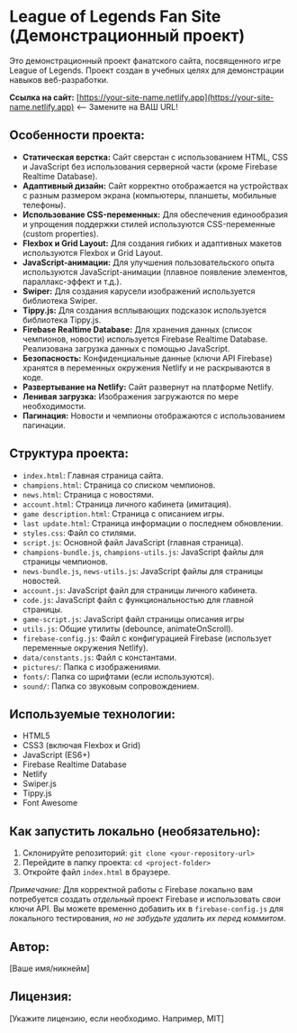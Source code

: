 # League of Legends Fan Site (Демонстрационный проект)

Это демонстрационный проект фанатского сайта, посвященного игре League of Legends.  Проект создан в учебных целях для демонстрации навыков веб-разработки.

**Ссылка на сайт:** [https://your-site-name.netlify.app](https://your-site-name.netlify.app)  <-- Замените на ВАШ URL!

## Особенности проекта:

*   **Статическая верстка:**  Сайт сверстан с использованием HTML, CSS и JavaScript без использования серверной части (кроме Firebase Realtime Database).
*   **Адаптивный дизайн:**  Сайт корректно отображается на устройствах с разным размером экрана (компьютеры, планшеты, мобильные телефоны).
*   **Использование CSS-переменных:**  Для обеспечения единообразия и упрощения поддержки стилей используются CSS-переменные (custom properties).
*   **Flexbox и Grid Layout:**  Для создания гибких и адаптивных макетов используются Flexbox и Grid Layout.
*   **JavaScript-анимации:**  Для улучшения пользовательского опыта используются JavaScript-анимации (плавное появление элементов, параллакс-эффект и т.д.).
*   **Swiper:**  Для создания карусели изображений используется библиотека Swiper.
*   **Tippy.js:**  Для создания всплывающих подсказок используется библиотека Tippy.js.
*   **Firebase Realtime Database:**  Для хранения данных (список чемпионов, новости) используется Firebase Realtime Database.  Реализована загрузка данных с помощью JavaScript.
*   **Безопасность:**  Конфиденциальные данные (ключи API Firebase) хранятся в переменных окружения Netlify и не раскрываются в коде.
*   **Развертывание на Netlify:** Сайт развернут на платформе Netlify.
*   **Ленивая загрузка:** Изображения загружаются по мере необходимости.
*   **Пагинация:** Новости и чемпионы отображаются с использованием пагинации.

## Структура проекта:

*   `index.html`:  Главная страница сайта.
*   `champions.html`:  Страница со списком чемпионов.
*   `news.html`:  Страница с новостями.
*   `account.html`:  Страница личного кабинета (имитация).
*   `game description.html`:  Страница с описанием игры.
*   `last update.html`: Страница информации о последнем обновлении.
*   `styles.css`:  Файл со стилями.
*   `script.js`:  Основной файл JavaScript (главная страница).
*   `champions-bundle.js`, `champions-utils.js`: JavaScript файлы для страницы чемпионов.
*   `news-bundle.js`, `news-utils.js`: JavaScript файлы для страницы новостей.
*   `account.js`:  JavaScript файл для страницы личного кабинета.
*   `code.js`: JavaScript файл с функциональностью для главной страницы.
*    `game-script.js`: JavaScript файл страницы описания игры
*   `utils.js`:  Общие утилиты (debounce, animateOnScroll).
*   `firebase-config.js`:  Файл с конфигурацией Firebase (использует переменные окружения Netlify).
*   `data/constants.js`: Файл с константами.
*   `pictures/`: Папка с изображениями.
*   `fonts/`: Папка со шрифтами (если используются).
*   `sound/`: Папка со звуковым сопровождением.

## Используемые технологии:

*   HTML5
*   CSS3 (включая Flexbox и Grid)
*   JavaScript (ES6+)
*   Firebase Realtime Database
*   Netlify
*   Swiper.js
*   Tippy.js
*   Font Awesome

## Как запустить локально (необязательно):

1.  Склонируйте репозиторий:  `git clone <your-repository-url>`
2.  Перейдите в папку проекта:  `cd <project-folder>`
3.  Откройте файл `index.html` в браузере.

*Примечание:*  Для корректной работы с Firebase локально вам потребуется создать *отдельный* проект Firebase и использовать *свои* ключи API.  Вы можете временно добавить их в `firebase-config.js` для локального тестирования, *но не забудьте удалить их перед коммитом*.

## Автор:

[Ваше имя/никнейм]

## Лицензия:

[Укажите лицензию, если необходимо.  Например, MIT]
